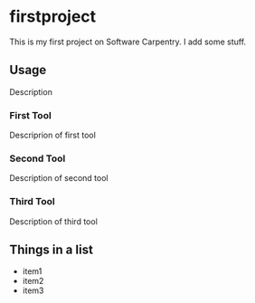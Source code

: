 # firstproject
This is my first project on Software Carpentry. I add some stuff.

## Usage
Description

###  First Tool
Descriprion of first tool

### Second Tool
Description of second tool

### Third Tool
Description of third tool

## Things in a list
- item1
- item2
- item3
